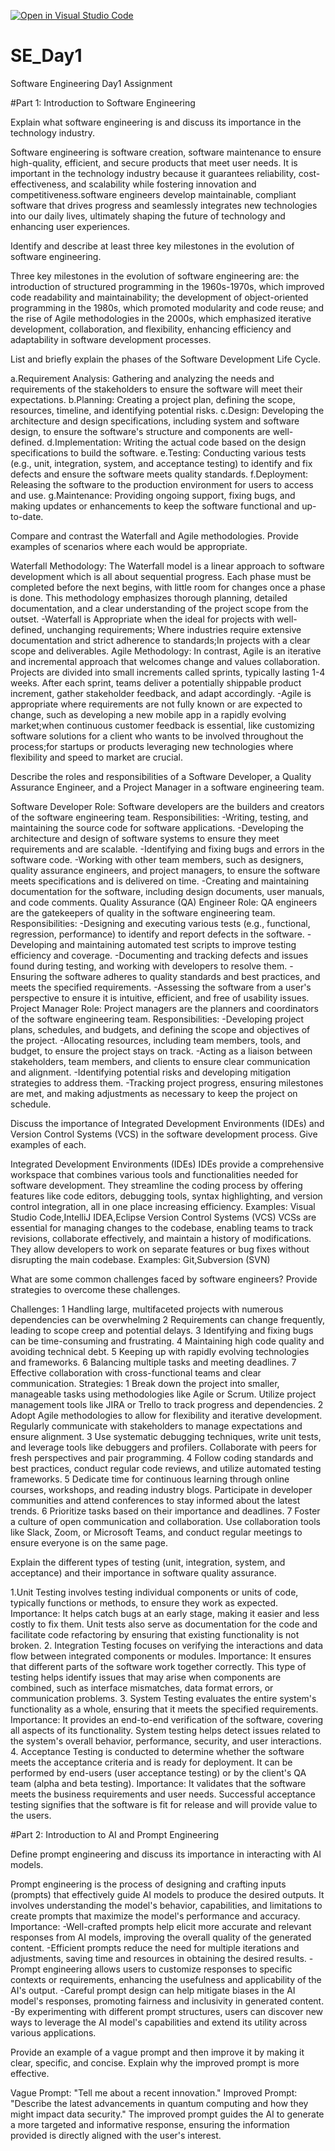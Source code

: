 [![Open in Visual Studio Code](https://classroom.github.com/assets/open-in-vscode-2e0aaae1b6195c2367325f4f02e2d04e9abb55f0b24a779b69b11b9e10269abc.svg)](https://classroom.github.com/online_ide?assignment_repo_id=18415187&assignment_repo_type=AssignmentRepo)
# SE_Day1
Software Engineering Day1 Assignment


#Part 1: Introduction to Software Engineering

Explain what software engineering is and discuss its importance in the technology industry.

  Software engineering is software creation, software maintenance to ensure high-quality, efficient, and secure products that meet user needs. It is important in the technology industry because it guarantees reliability, cost-effectiveness, and scalability while fostering innovation and competitiveness.software engineers develop maintainable, compliant software that drives progress and seamlessly integrates new technologies into our daily lives, ultimately shaping the future of technology and enhancing user experiences.


Identify and describe at least three key milestones in the evolution of software engineering.

  Three key milestones in the evolution of software engineering are: the introduction of structured programming in the 1960s-1970s, which improved code readability and maintainability; the development of object-oriented programming in the 1980s, which promoted modularity and code reuse; and the rise of Agile methodologies in the 2000s, which emphasized iterative development, collaboration, and flexibility, enhancing efficiency and adaptability in software development processes.


List and briefly explain the phases of the Software Development Life Cycle.

a.Requirement Analysis: Gathering and analyzing the needs and requirements of the stakeholders to ensure the software will meet their expectations.
b.Planning: Creating a project plan, defining the scope, resources, timeline, and identifying potential risks.
c.Design: Developing the architecture and design specifications, including system and software design, to ensure the software's structure and components are well-defined.
d.Implementation: Writing the actual code based on the design specifications to build the software.
e.Testing: Conducting various tests (e.g., unit, integration, system, and acceptance testing) to identify and fix defects and ensure the software meets quality standards.
f.Deployment: Releasing the software to the production environment for users to access and use.
g.Maintenance: Providing ongoing support, fixing bugs, and making updates or enhancements to keep the software functional and up-to-date.


Compare and contrast the Waterfall and Agile methodologies. Provide examples of scenarios where each would be appropriate.

   Waterfall Methodology:
The Waterfall model is a linear approach to software development which is all about sequential progress. Each phase must be completed before the next begins, with little room for changes once a phase is done. This methodology emphasizes thorough planning, detailed documentation, and a clear understanding of the project scope from the outset.
-Waterfall is Appropriate when the ideal for projects with well-defined, unchanging requirements; Where industries require extensive documentation and strict adherence to standards;In projects with a clear scope and deliverables.
   Agile Methodology:
In contrast, Agile is an iterative and incremental approach that welcomes change and values collaboration. Projects are divided into small increments called sprints, typically lasting 1-4 weeks. After each sprint, teams deliver a potentially shippable product increment, gather stakeholder feedback, and adapt accordingly. 
-Agile is appropriate where requirements are not fully known or are expected to change, such as developing a new mobile app in a rapidly evolving market;when continuous customer feedback is essential, like customizing software solutions for a client who wants to be involved throughout the process;for startups or products leveraging new technologies where flexibility and speed to market are crucial.


Describe the roles and responsibilities of a Software Developer, a Quality Assurance Engineer, and a Project Manager in a software engineering team.

Software Developer
Role: Software developers are the builders and creators of the software engineering team. Responsibilities:
-Writing, testing, and maintaining the source code for software applications.
-Developing the architecture and design of software systems to ensure they meet requirements and are scalable.
-Identifying and fixing bugs and errors in the software code.
-Working with other team members, such as designers, quality assurance engineers, and project managers, to ensure the software meets specifications and is delivered on time.
-Creating and maintaining documentation for the software, including design documents, user manuals, and code comments.
Quality Assurance (QA) Engineer
Role: QA engineers are the gatekeepers of quality in the software engineering team. Responsibilities:
-Designing and executing various tests (e.g., functional, regression, performance) to identify and report defects in the software.
-Developing and maintaining automated test scripts to improve testing efficiency and coverage.
-Documenting and tracking defects and issues found during testing, and working with developers to resolve them.
-Ensuring the software adheres to quality standards and best practices, and meets the specified requirements.
-Assessing the software from a user's perspective to ensure it is intuitive, efficient, and free of usability issues.
Project Manager
Role: Project managers are the planners and coordinators of the software engineering team. Responsibilities:
-Developing project plans, schedules, and budgets, and defining the scope and objectives of the project.
-Allocating resources, including team members, tools, and budget, to ensure the project stays on track.
-Acting as a liaison between stakeholders, team members, and clients to ensure clear communication and alignment.
-Identifying potential risks and developing mitigation strategies to address them.
-Tracking project progress, ensuring milestones are met, and making adjustments as necessary to keep the project on schedule.


Discuss the importance of Integrated Development Environments (IDEs) and Version Control Systems (VCS) in the software development process. Give examples of each.

Integrated Development Environments (IDEs)
IDEs provide a comprehensive workspace that combines various tools and functionalities needed for software development. They streamline the coding process by offering features like code editors, debugging tools, syntax highlighting, and version control integration, all in one place increasing efficiency.
Examples:
Visual Studio Code,IntelliJ IDEA,Eclipse
Version Control Systems (VCS)
VCSs are essential for managing changes to the codebase, enabling teams to track revisions, collaborate effectively, and maintain a history of modifications. They allow developers to work on separate features or bug fixes without disrupting the main codebase.
Examples:
Git,Subversion (SVN)


What are some common challenges faced by software engineers? Provide strategies to overcome these challenges.

Challenges:
1	Handling large, multifaceted projects with numerous dependencies can be overwhelming
2 Requirements can change frequently, leading to scope creep and potential delays.
3	Identifying and fixing bugs can be time-consuming and frustrating.
4	Maintaining high code quality and avoiding technical debt.
5	Keeping up with rapidly evolving technologies and frameworks.
6	Balancing multiple tasks and meeting deadlines.
7	Effective collaboration with cross-functional teams and clear communication.
Strategies:
1	Break down the project into smaller, manageable tasks using methodologies like Agile or Scrum. Utilize project management tools like JIRA or Trello to track progress and dependencies.
2	Adopt Agile methodologies to allow for flexibility and iterative development. Regularly communicate with stakeholders to manage expectations and ensure alignment.
3	Use systematic debugging techniques, write unit tests, and leverage tools like debuggers and profilers. Collaborate with peers for fresh perspectives and pair programming.
4	Follow coding standards and best practices, conduct regular code reviews, and utilize automated testing frameworks.
5	Dedicate time for continuous learning through online courses, workshops, and reading industry blogs. Participate in developer communities and attend conferences to stay informed about the latest trends.
6	Prioritize tasks based on their importance and deadlines.
7	Foster a culture of open communication and collaboration. Use collaboration tools like Slack, Zoom, or Microsoft Teams, and conduct regular meetings to ensure everyone is on the same page.


Explain the different types of testing (unit, integration, system, and acceptance) and their importance in software quality assurance.

1.Unit Testing involves testing individual components or units of code, typically functions or methods, to ensure they work as expected.
Importance: It helps catch bugs at an early stage, making it easier and less costly to fix them. Unit tests also serve as documentation for the code and facilitate code refactoring by ensuring that existing functionality is not broken.
2. Integration Testing focuses on verifying the interactions and data flow between integrated components or modules.
Importance: It ensures that different parts of the software work together correctly. This type of testing helps identify issues that may arise when components are combined, such as interface mismatches, data format errors, or communication problems.
3. System Testing evaluates the entire system's functionality as a whole, ensuring that it meets the specified requirements.
Importance: It provides an end-to-end verification of the software, covering all aspects of its functionality. System testing helps detect issues related to the system's overall behavior, performance, security, and user interactions.
4. Acceptance Testing is conducted to determine whether the software meets the acceptance criteria and is ready for deployment. It can be performed by end-users (user acceptance testing) or by the client's QA team (alpha and beta testing).
Importance: It validates that the software meets the business requirements and user needs. Successful acceptance testing signifies that the software is fit for release and will provide value to the users.

#Part 2: Introduction to AI and Prompt Engineering


Define prompt engineering and discuss its importance in interacting with AI models.

Prompt engineering is the process of designing and crafting inputs (prompts) that effectively guide AI models to produce the desired outputs. It involves understanding the model's behavior, capabilities, and limitations to create prompts that maximize the model's performance and accuracy.
Importance:
-Well-crafted prompts help elicit more accurate and relevant responses from AI models, improving the overall quality of the generated content.
-Efficient prompts reduce the need for multiple iterations and adjustments, saving time and resources in obtaining the desired results.
-Prompt engineering allows users to customize responses to specific contexts or requirements, enhancing the usefulness and applicability of the AI's output.
-Careful prompt design can help mitigate biases in the AI model's responses, promoting fairness and inclusivity in generated content.
-By experimenting with different prompt structures, users can discover new ways to leverage the AI model's capabilities and extend its utility across various applications.

Provide an example of a vague prompt and then improve it by making it clear, specific, and concise. Explain why the improved prompt is more effective.

Vague Prompt: "Tell me about a recent innovation."
Improved Prompt: "Describe the latest advancements in quantum computing and how they might impact data security."
The improved prompt guides the AI to generate a more targeted and informative response, ensuring the information provided is directly aligned with the user's interest.
